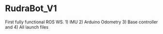 # RudraBot_V1
First fully functional ROS WS. 1) IMU 2) Arduino Odometry 3) Base controller and 4) All launch files

